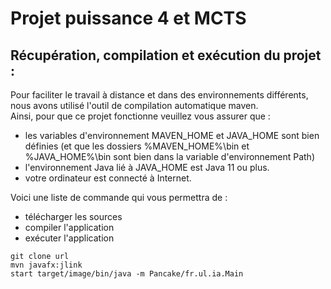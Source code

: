 # Projet puissance 4 et MCTS

## Récupération, compilation et exécution du projet :
Pour faciliter le travail à distance et dans des environnements différents,
nous avons utilisé l'outil de compilation automatique maven.\
Ainsi, pour que ce projet fonctionne veuillez vous assurer que : 
- les variables d'environnement MAVEN_HOME et JAVA_HOME sont bien définies
  (et que les dossiers %MAVEN_HOME%\bin et %JAVA_HOME%\bin sont bien dans la variable d'environnement Path)
- l'environnement Java lié à JAVA_HOME est Java 11 ou plus.
- votre ordinateur est connecté à Internet.

Voici une liste de commande qui vous permettra de :
- télécharger les sources
- compiler l'application
- exécuter l'application

```shell
git clone url
mvn javafx:jlink
start target/image/bin/java -m Pancake/fr.ul.ia.Main
```
